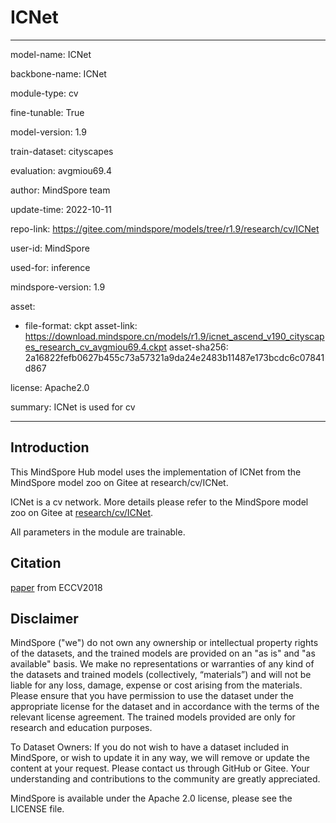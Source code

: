 # ICNet

---

model-name: ICNet

backbone-name: ICNet

module-type: cv

fine-tunable: True

model-version: 1.9

train-dataset: cityscapes

evaluation: avgmiou69.4

author: MindSpore team

update-time: 2022-10-11

repo-link: <https://gitee.com/mindspore/models/tree/r1.9/research/cv/ICNet>

user-id: MindSpore

used-for: inference

mindspore-version: 1.9

asset:

-
    file-format: ckpt
    asset-link: <https://download.mindspore.cn/models/r1.9/icnet_ascend_v190_cityscapes_research_cv_avgmiou69.4.ckpt>
    asset-sha256: 2a16822fefb0627b455c73a57321a9da24e2483b11487e173bcdc6c07841d867

license: Apache2.0

summary: ICNet is used for cv

---

## Introduction

This MindSpore Hub model uses the implementation of ICNet from the MindSpore model zoo on Gitee at research/cv/ICNet.

ICNet is a cv network. More details please refer to the MindSpore model zoo on Gitee at [research/cv/ICNet](https://gitee.com/mindspore/models/blob/r1.9/research/cv/ICNet/README.md).

All parameters in the module are trainable.

## Citation

[paper](https://arxiv.org/abs/1704.08545) from ECCV2018

## Disclaimer

MindSpore ("we") do not own any ownership or intellectual property rights of the datasets, and the trained models are provided on an "as is" and "as available" basis. We make no representations or warranties of any kind of the datasets and trained models (collectively, “materials”) and will not be liable for any loss, damage, expense or cost arising from the materials. Please ensure that you have permission to use the dataset under the appropriate license for the dataset and in accordance with the terms of the relevant license agreement. The trained models provided are only for research and education purposes.

To Dataset Owners: If you do not wish to have a dataset included in MindSpore, or wish to update it in any way, we will remove or update the content at your request. Please contact us through GitHub or Gitee. Your understanding and contributions to the community are greatly appreciated.

MindSpore is available under the Apache 2.0 license, please see the LICENSE file.
